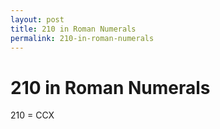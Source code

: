 ```yaml
---
layout: post
title: 210 in Roman Numerals
permalink: 210-in-roman-numerals
---
```


# 210 in Roman Numerals

210 = CCX
